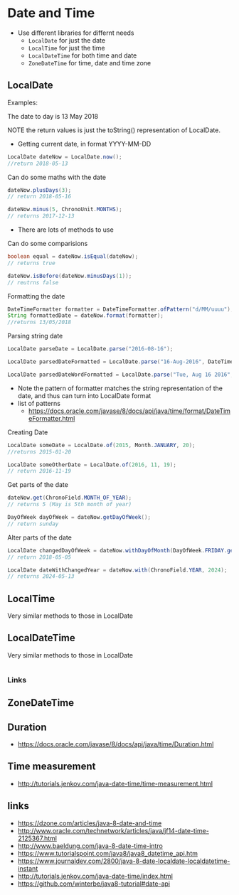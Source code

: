 # Date and Time

- Use different libraries for differnt needs
  - `LocalDate` for just the date
  - `LocalTime` for just the time
  - `LocalDateTime` for both time and date
  - `ZoneDateTime` for time, date and time zone


## LocalDate

Examples:

The date to day is 13 May 2018

NOTE the return  values is just the toString() representation of LocalDate.

- Getting current date, in format YYYY-MM-DD
```java
LocalDate dateNow = LocalDate.now();
//return 2018-05-13
```

Can do some maths with the date
```java
dateNow.plusDays(3);
// return 2018-05-16

dateNow.minus(5, ChronoUnit.MONTHS);
// returns 2017-12-13
```
  - There are lots of methods to use

Can do some comparisions
```java
boolean equal = dateNow.isEqual(dateNow);
// returns true

dateNow.isBefore(dateNow.minusDays(1));
// reutrns false
```

Formatting the date
```java
DateTimeFormatter formatter = DateTimeFormatter.ofPattern("d/MM/uuuu");
String formattedDate = dateNow.format(formatter);
//returns 13/05/2018
```

Parsing string date
```java
LocalDate parseDate = LocalDate.parse("2016-08-16");

LocalDate parsedDateFormatted = LocalDate.parse("16-Aug-2016", DateTimeFormatter.ofPattern("d-MMM-yyyy"));

LocalDate parsedDateWordFormatted = LocalDate.parse("Tue, Aug 16 2016", DateTimeFormatter.ofPattern("E, MMM d yyyy"));
```
 - Note the pattern of formatter matches the string representation of the date, and thus can turn into LocalDate format
 - list of patterns
   - https://docs.oracle.com/javase/8/docs/api/java/time/format/DateTimeFormatter.html

Creating Date
```java
LocalDate someDate = LocalDate.of(2015, Month.JANUARY, 20);
//returns 2015-01-20

LocalDate someOtherDate = LocalDate.of(2016, 11, 19);
// return 2016-11-19
```

Get parts of the date
```java
dateNow.get(ChronoField.MONTH_OF_YEAR);
// returns 5 (May is 5th month of year)

DayOfWeek dayOfWeek = dateNow.getDayOfWeek();
// return sunday
```

Alter parts of the date
```java
LocalDate changedDayOfWeek = dateNow.withDayOfMonth(DayOfWeek.FRIDAY.getValue());
// return 2018-05-05

LocalDate dateWithChangedYear = dateNow.with(ChronoField.YEAR, 2024);
// returns 2024-05-13

```

## LocalTime

Very similar methods to those in LocalDate

## LocalDateTime

Very similar methods to those in LocalDate


```java

```

### Links



## ZoneDateTime

## Duration

- https://docs.oracle.com/javase/8/docs/api/java/time/Duration.html

## Time measurement

- http://tutorials.jenkov.com/java-date-time/time-measurement.html
## links

- https://dzone.com/articles/java-8-date-and-time
- http://www.oracle.com/technetwork/articles/java/jf14-date-time-2125367.html
- http://www.baeldung.com/java-8-date-time-intro
- https://www.tutorialspoint.com/java8/java8_datetime_api.htm
- https://www.journaldev.com/2800/java-8-date-localdate-localdatetime-instant
- http://tutorials.jenkov.com/java-date-time/index.html
- https://github.com/winterbe/java8-tutorial#date-api
